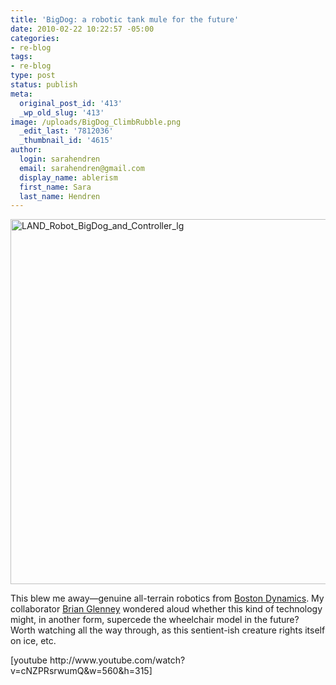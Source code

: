 ```yaml
---
title: 'BigDog: a robotic tank mule for the future'
date: 2010-02-22 10:22:57 -05:00
categories:
- re-blog
tags:
- re-blog
type: post
status: publish
meta:
  original_post_id: '413'
  _wp_old_slug: '413'
image: /uploads/BigDog_ClimbRubble.png
  _edit_last: '7812036'
  _thumbnail_id: '4615'
author:
  login: sarahendren
  email: sarahendren@gmail.com
  display_name: ablerism
  first_name: Sara
  last_name: Hendren
---
```


<p><a href="http://ablersite.files.wordpress.com/2010/02/land_robot_bigdog_and_controller_lg.jpg"><img class="alignnone size-full wp-image-4615" alt="LAND_Robot_BigDog_and_Controller_lg" src="{{ site.baseurl }}/uploads/land_robot_bigdog_and_controller_lg.jpg" width="610" height="584" /></a></p>
<p>This blew me away—genuine all-terrain robotics from <a href="http://www.bostondynamics.com/robot_bigdog.html">Boston Dynamics</a>. My collaborator <a href="http://ppl.gordon.edu/people.php#contact">Brian Glenney</a> wondered aloud whether this kind of technology might, in another form, supercede the wheelchair model in the future? Worth watching all the way through, as this sentient-ish creature rights itself on ice, etc.</p>
<p>[youtube http://www.youtube.com/watch?v=cNZPRsrwumQ&amp;w=560&amp;h=315]</p>

